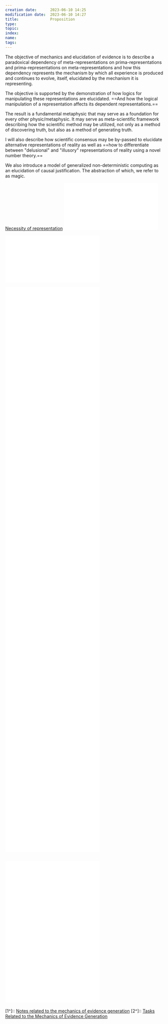 ```yaml
---
creation date:		2023-06-10 14:25
modification date:	2023-06-10 14:27
title: 				Proposition
type:
topic:
index:
name:
tags: 
---
```

The objective of mechanics and elucidation of evidence is to describe a paradoxical dependency of meta-representations on prima-representations and prima-representations on meta-representations and how this dependency represents the mechanism by which all experience is produced and continues to evolve, itself, elucidated by the mechanism it is representing. 

The objective is supported by the demonstration of how logics for manipulating these representations are elucidated. ==And how the logical manipulation of a representation affects its dependent representations.==

The result is a fundamental metaphysic that may serve as a foundation for every other physic/metaphysic. It may serve as meta-scientific framework describing how the scientific method may be utilized, not only as a method of discovering truth, but also as a method of generating truth.

I will also describe how scientific consensus may be by-passed to elucidate alternative representations of reality as well as ==how to differentiate between "delusional" and "illusory" representations of reality using a novel number theory.==

We also introduce a model of generalized non-deterministic computing as an elucidation of causal justification. The abstraction of which, we refer to as magic.

[Necessity of representation](Necessity%20of%20representation.md)
![What is Evidence](What%20is%20Evidence.md)

![Process Calculus](Process%20Calculus.md)

![Prop-EM-0.2](Prop-EM-0.2.md)
![Def-EM-0.0-Succession](Def-EM-0.0-Succession.md)
![Def-EM-0.3-Generation (reductive)](Def-EM-0.3-Generation%20(reductive).md)
![Def-EM-0.3.1-Generation (abstract)](Def-EM-0.3.1-Generation%20(abstract).md)![Def-EM-0.1-Initial_Cause](Def-EM-0.1-Initial_Cause.md)![Def-EM-0.2-Final_Cause](Def-EM-0.2-Final_Cause.md)![Def-EM-0.4-Evidence_Generation](Def-EM-0.4-Evidence_Generation.md)![Prop-EM-0.3](Prop-EM-0.3.md)![Prop-EM-0.1-Person](Prop-EM-0.1-Person.md)![Iso-EM-0.4](Iso-EM-0.4.md)![Prop-EM-0.5](Prop-EM-0.5.md)
![Prop-EM-0.6](Prop-EM-0.6.md)

![Reductive demonstration of indeterminacy of abstract propositions](Reductive%20demonstration%20of%20indeterminacy%20of%20abstract%20propositions.md)
![Representative Number Theory](Representative%20Number%20Theory.md)
![What is Evidence](What%20is%20Evidence.md)
---
[1^]:: [Notes related to the mechanics of evidence generation](Notes%20related%20to%20the%20mechanics%20of%20evidence%20generation.md)
[2^]:: [Tasks Related to the Mechanics of Evidence Generation](Tasks%20Related%20to%20the%20Mechanics%20of%20Evidence%20Generation.md)